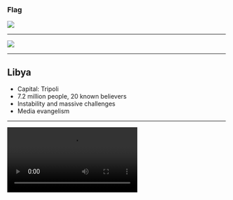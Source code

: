 ### Flag

![](https://upload.wikimedia.org/wikipedia/commons/0/05/Flag_of_Libya.svg)

---

![](https://upload.wikimedia.org/wikipedia/commons/a/a9/Libya_%28Libya_centered%3B_orthographic_projection%29.svg)

---

## Libya

- Capital: Tripoli
- 7.2 million people, 20 known believers
- Instability and massive challenges
- Media evangelism

---

![](https://storage.googleapis.com/prayer-videos/country/libya.mp4)
